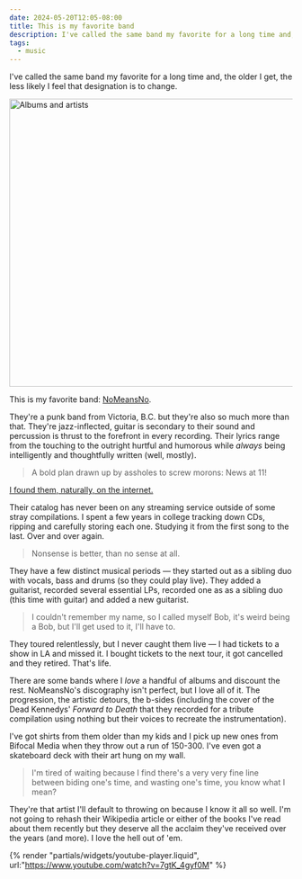 ```yaml
---
date: 2024-05-20T12:05-08:00
title: This is my favorite band
description: I've called the same band my favorite for a long time and, the older I get, the less likely I feel that designation is to change.
tags:
  - music
---
```

I've called the same band my favorite for a long time and, the older I get, the less likely I feel that designation is to change.<!-- excerpt -->

<img
  srcset="
    https://coryd.dev/.netlify/images/?url=https://coryd.dev/media/blog/nmn.jpg&fit=cover&w=200&h=133&fm=webp&q=85 200w,
    https://coryd.dev/.netlify/images/?url=https://coryd.dev/media/blog/nmn.jpg&fit=cover&w=400&h=267&fm=webp&q=85 400w,
    https://coryd.dev/.netlify/images/?url=https://coryd.dev/media/blog/nmn.jpg&fit=cover&w=800&h=533&fm=webp&q=85 800w,
    https://coryd.dev/.netlify/images/?url=https://coryd.dev/media/blog/nmn.jpg&fit=cover&w=1600&h=1067&fm=webp&q=85 1600w
  "
  sizes="(max-width: 450px) 200px,
    (max-width: 850px) 400px,
    (max-width: 1000px) 800px,
    1600px"
  src="https://coryd.dev/.netlify/images/?url=https://coryd.dev/media/blog/nmn.jpg&fit=cover&w=1600&h=1067&fm=webp&q=85"
  alt="Albums and artists"
  class="image-banner"
  loading="eager"
  decoding="async"
  width="768"
  height="512"
/>

This is my favorite band: [NoMeansNo](https://en.wikipedia.org/wiki/Nomeansno).

They're a punk band from Victoria, B.C. but they're also so much more than that. They're jazz-inflected, guitar is secondary to their sound and percussion is thrust to the forefront in every recording. Their lyrics range from the touching to the outright hurtful and humorous while *always* being intelligently and thoughtfully written (well, mostly).

> A bold plan drawn up by assholes to screw morons: News at 11!

[I found them, naturally, on the internet.](https://coryd.dev/posts/2024/i-found-the-music-i-love-on-the-internet/)

Their catalog has never been on any streaming service outside of some stray compilations. I spent a few years in college tracking down CDs, ripping and carefully storing each one. Studying it from the first song to the last. Over and over again.

> Nonsense is better, than no sense at all.

They have a few distinct musical periods — they started out as a sibling duo with vocals, bass and drums (so they could play live). They added a guitarist, recorded several essential LPs, recorded one as as a sibling duo (this time with guitar) and added a new guitarist.

> I couldn't remember my name, so I called myself Bob, it's weird being a Bob, but I'll get used to it, I'll have to.

They toured relentlessly, but I never caught them live — I had tickets to a show in LA and missed it. I bought tickets to the next tour, it got cancelled and they retired. That's life.

There are some bands where I *love* a handful of albums and discount the rest. NoMeansNo's discography isn't perfect, but I love all of it. The progression, the artistic detours, the b-sides (including the cover of the Dead Kennedys' *Forward to Death* that they recorded for a tribute compilation using nothing but their voices to recreate the instrumentation).

I've got shirts from them older than my kids and I pick up new ones from Bifocal Media when they throw out a run of 150-300. I've even got a skateboard deck with their art hung on my wall.

> I'm tired of waiting because I find there's a very very fine line between biding one's time, and wasting one's time, you know what I mean?

They're that artist I'll default to throwing on because I know it all so well. I'm not going to rehash their Wikipedia article or either of the books I've read about them recently but they deserve all the acclaim they've received over the years (and more). I love the hell out of 'em.

{% render "partials/widgets/youtube-player.liquid", url:"https://www.youtube.com/watch?v=7gtK_4gyf0M" %}
